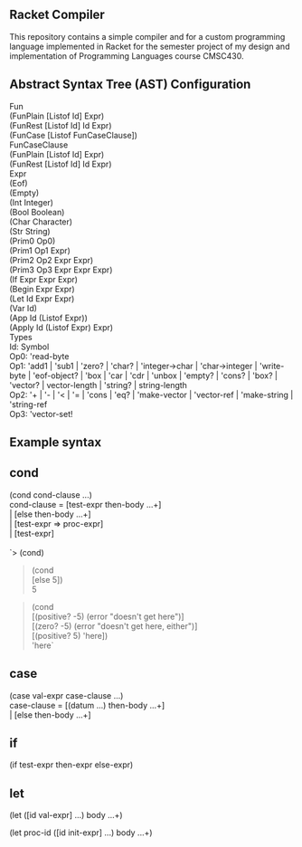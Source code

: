 ## Racket Compiler

This repository contains a simple compiler and for a custom programming language implemented in Racket for the semester project of my design and implementation of Programming Languages course CMSC430.

## Abstract Syntax Tree (AST) Configuration

Fun<br>
(FunPlain [Listof Id] Expr)<br>
(FunRest [Listof Id] Id Expr)<br>
(FunCase [Listof FunCaseClause])<br>
FunCaseClause<br>
(FunPlain [Listof Id] Expr)<br>
(FunRest [Listof Id] Id Expr)<br>
Expr<br>
(Eof)<br>
(Empty)<br>
(Int Integer)<br>
(Bool Boolean)<br>
(Char Character)<br>
(Str String)<br>
(Prim0 Op0)<br>
(Prim1 Op1 Expr)<br>
(Prim2 Op2 Expr Expr)<br>
(Prim3 Op3 Expr Expr Expr)<br>
(If Expr Expr Expr)<br>
(Begin Expr Expr)<br>
(Let Id Expr Expr)<br>
(Var Id)<br>
(App Id (Listof Expr))<br>
(Apply Id (Listof Expr) Expr)<br>
Types<br>
Id: Symbol<br>
Op0: 'read-byte<br>
Op1: 'add1 | 'sub1 | 'zero? | 'char? | 'integer->char | 'char->integer | 'write-byte | 'eof-object? | 'box | 'car | 'cdr | 'unbox | 'empty? | 'cons? | 'box? | 'vector? | vector-length | 'string? | string-length<br>
Op2: '+ | '- | '< | '= | 'cons | 'eq? | 'make-vector | 'vector-ref | 'make-string | 'string-ref<br>
Op3: 'vector-set!<br>

## Example syntax

## cond
(cond cond-clause ...) <br>
cond-clause	 	=	 	[test-expr then-body ...+]<br>
 	 	|	 	[else then-body ...+]<br>
 	 	|	 	[test-expr => proc-expr]<br>
 	 	|	 	[test-expr]<br>
<br>
`> (cond)<br>
> (cond<br>
    [else 5])<br>
5<br>

> (cond<br>
   [(positive? -5) (error "doesn't get here")]<br>
   [(zero? -5) (error "doesn't get here, either")]<br>
   [(positive? 5) 'here])<br>
'here`

## case
(case val-expr case-clause ...) <br>
case-clause	 	=	 	[(datum ...) then-body ...+]<br>
 	 	|	 	[else then-body ...+]<br>

## if
(if test-expr then-expr else-expr) <br>

## let
(let ([id val-expr] ...) body ...+) <br>

(let proc-id ([id init-expr] ...) body ...+) <br>
